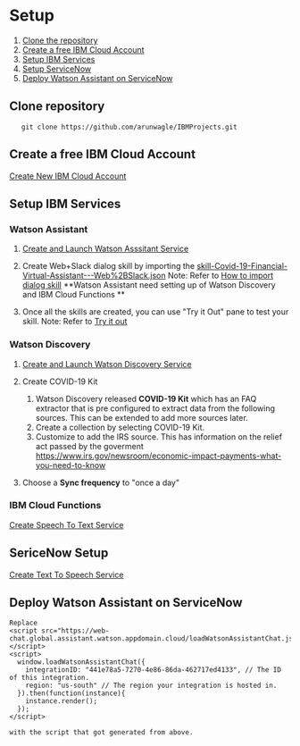# Setup

1. [Clone the repository](#clone-repo)
2. [Create a free IBM Cloud Account](#create-free-ibm-account)
3. [Setup IBM Services](#setup-ibm-services)
4. [Setup ServiceNow](#setup-servicenow)
5. [Deploy Watson Assistant on ServiceNow](#deploy-wa-on-servicenow)


## Clone repository
```
   git clone https://github.com/arunwagle/IBMProjects.git   
```

## Create a free IBM Cloud Account

[Create New IBM Cloud Account](https://cloud.ibm.com/registration)

## Setup IBM Services

### Watson Assistant

1. [Create and Launch Watson Asssitant Service](https://cloud.ibm.com/docs/assistant?topic=assistant-getting-started#getting-started-prerequisites)

2. Create Web+Slack dialog skill by importing the [skill-Covid-19-Financial-Virtual-Assistant---Web%2BSlack.json](/watson-assets/WatsonAssistant/skill-Covid-19-Financial-Virtual-Assistant---Web%2BSlack.json)
Note: Refer to [How to import dialog skill](https://cloud.ibm.com/docs/assistant?topic=assistant-skill-dialog-add)
**Watson Assistant need setting up of Watson Discovery and IBM Cloud Functions **

3. Once all the skills are created, you can use "Try it Out" pane to test your skill.
Note: Refer to [Try it out](https://cloud.ibm.com/docs/assistant?topic=assistant-tutorial#tutorial-test-menu-options-intent)

### Watson Discovery

1. [Create and Launch Watson Discovery Service](https://cloud.ibm.com/docs/discovery?topic=discovery-getting-started)

2. Create COVID-19 Kit
   1. Watson Discovery released **COVID-19 Kit** which has an FAQ extractor that is pre configured to extract data from the following sources. This can be extended to add more sources later.  
   2. Create a collection by selecting COVID-19 Kit. 
   3. Customize to add the IRS source. This has information on the relief act passed by the goverment
   https://www.irs.gov/newsroom/economic-impact-payments-what-you-need-to-know
   
3. Choose a **Sync frequency** to "once a day"

### IBM Cloud Functions
[Create Speech To Text Service](https://cloud.ibm.com/docs/services/speech-to-text?topic=speech-to-text-gettingStarted#getting-started-tutorial)

## SericeNow Setup
[Create Text To Speech Service](https://cloud.ibm.com/docs/services/text-to-speech?topic=text-to-speech-gettingStarted#getting-started-tutorial)


## Deploy Watson Assistant on ServiceNow


   
   ```
   Replace 
   <script src="https://web-chat.global.assistant.watson.appdomain.cloud/loadWatsonAssistantChat.js"></script>
   <script>
     window.loadWatsonAssistantChat({
       integrationID: "441e78a5-7270-4e86-86da-462717ed4133", // The ID of this integration.
       region: "us-south" // The region your integration is hosted in.
     }).then(function(instance){
       instance.render();
     });
   </script>

   with the script that got generated from above.

```




